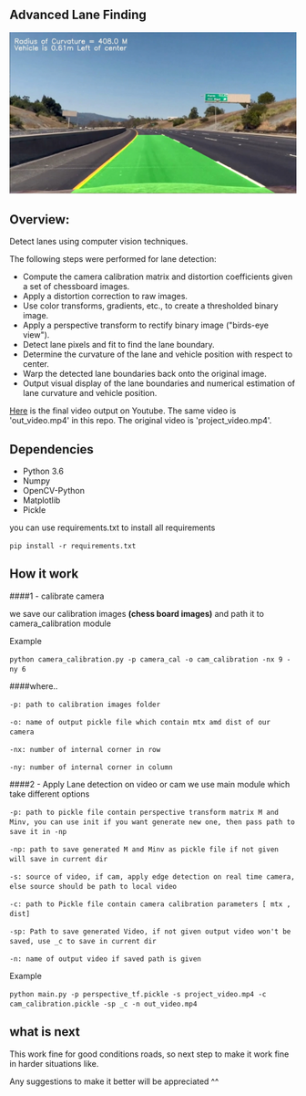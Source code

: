 ## Advanced Lane Finding
![Lanes Image](./example.jpg)


Overview:
---
Detect lanes using computer vision techniques. 

The following steps were performed for lane detection:

* Compute the camera calibration matrix and distortion coefficients given a set of chessboard images.
* Apply a distortion correction to raw images.
* Use color transforms, gradients, etc., to create a thresholded binary image.
* Apply a perspective transform to rectify binary image ("birds-eye view").
* Detect lane pixels and fit to find the lane boundary.
* Determine the curvature of the lane and vehicle position with respect to center.
* Warp the detected lane boundaries back onto the original image.
* Output visual display of the lane boundaries and numerical estimation of lane curvature and vehicle position.

[Here](https://youtu.be/ntkTFBudEps) is the final video output on Youtube. The same video is 'out_video.mp4' in this repo. The original video is 'project_video.mp4'.

## Dependencies
* Python 3.6
* Numpy
* OpenCV-Python
* Matplotlib
* Pickle

you can use requirements.txt to install all requirements 

`pip install -r requirements.txt`

How it work
---

####1 -  calibrate camera

we save our calibration images <b>(chess board images)</b> and path it to camera_calibration module

Example

`python camera_calibration.py -p camera_cal -o cam_calibration -nx 9 -ny 6`

####where..

`-p: path to calibration images folder`

`-o: name of output pickle file which contain mtx amd dist of our camera`

`-nx: number of internal corner in row`

`-ny: number of internal corner in column`

####2 - Apply Lane detection on video or cam 
we use main module which take different options

`-p: path to pickle file contain perspective transform matrix M and Minv, you can use init if you want generate new one, then pass path to save it in -np`

`-np: path to save generated M and Minv as pickle file if not given will save in current dir`

`-s: source of video, if cam, apply edge detection on real time camera, else source should be path to local video`

`-c: path to Pickle file contain camera calibration parameters [ mtx , dist]`

`-sp: Path to save generated Video, if not given output video won't be saved, use _c to save in current dir`

`-n: name of output video if saved path is given`

Example

`python main.py -p perspective_tf.pickle -s project_video.mp4 -c cam_calibration.pickle -sp _c -n out_video.mp4`

what is next
---
This work fine for good conditions roads, so next step to make it work fine in harder situations like.

Any suggestions to make it better will be appreciated ^^